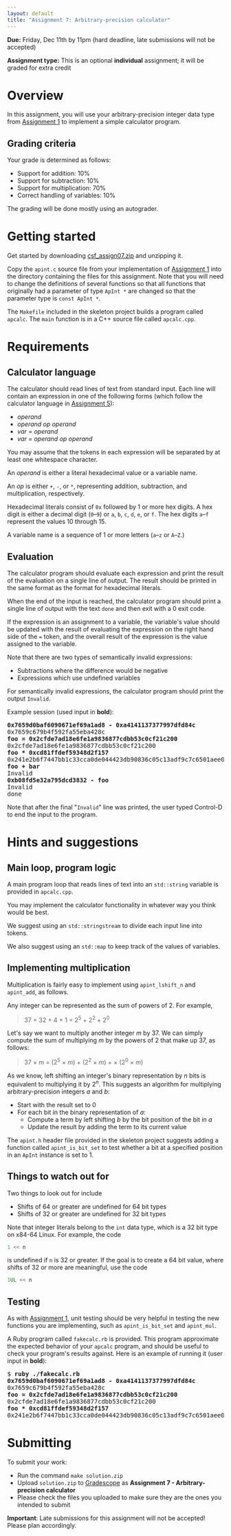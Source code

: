 ```yaml
---
layout: default
title: "Assignment 7: Arbitrary-precision calculator"
---
```


**Due:** Friday, Dec 11th by 11pm (hard deadline, late submissions will not be accepted)

**Assignment type:** This is an optional **individual** assignment; it will be graded for extra credit

# Overview

In this assignment, you will use your arbitrary-precision integer data type from [Assignment 1](assign01.html) to implement a simple calculator program.

## Grading criteria

Your grade is determined as follows:

* Support for addition: 10%
* Support for subtraction: 10%
* Support for multiplication: 70%
* Correct handling of variables: 10%

The grading will be done mostly using an autograder.

# Getting started

Get started by downloading [csf\_assign07.zip](csf_assign07.zip) and unzipping it.

Copy the `apint.c` source file from your implementation of [Assignment 1](assign01.html) into the directory containing the files for this assignment.  Note that you will need to change the definitions of several functions so that all functions that originally had a parameter of type `ApInt *` are changed so that the parameter type is `const ApInt *`.

The `Makefile` included in the skeleton project builds a program called `apcalc`.  The `main` function is in a C++ source file called `apcalc.cpp`.

# Requirements

## Calculator language

The calculator should read lines of text from standard input.  Each line will contain an expression in one of the following forms (which follow the calculator language in [Assignment 5](assign05.html)):

* *operand*
* *operand* *op* *operand*
* *var* = *operand*
* *var* = *operand* *op* *operand*

You may assume that the tokens in each expression will be separated by at least one whitespace character.

An *operand* is either a literal hexadecimal value or a variable name.

An *op* is either `+`, `-`, or `*`, representing addition, subtraction, and multiplication, respectively.

Hexadecimal literals consist of `0x` followed by 1 or more hex digits.  A hex digit is either a decimal digit (`0`–`9`) or `a`, `b`, `c`, `d`, `e`, or `f`.  The hex digits `a`–`f` represent the values 10 through 15.

A variable name is a sequence of 1 or more letters (`a`–`z` or `A`–`Z`.)

## Evaluation

The calculator program should evaluate each expression and print the result of the evaluation on a single line of output.  The result should be printed in the same format as the format for hexadecimal literals.

When the end of the input is reached, the calculator program should print a single line of output with the text `done` and then exit with a 0 exit code.

If the expression is an assignment to a variable, the variable's value should be updated with the result of evaluating the expression on the right hand side of the `=` token, and the overall result of the expression is the value assigned to the variable.

Note that there are two types of semantically invalid expressions:

* Subtractions where the difference would be negative
* Expressions which use undefined variables

For semantically invalid expressions, the calculator program should print the output `Invalid`.

Example session (used input in **bold**):

<div class="highlighter-rouge"><pre>
<b>0x7659d0baf6090671ef69a1ad8 - 0xa4141137377997dfd84c</b>
0x7659c679b4f592fa55eba428c
<b>foo = 0x2cfde7ad18e6fe1a9836877cdbb53c0cf21c200</b>
0x2cfde7ad18e6fe1a9836877cdbb53c0cf21c200
<b>foo * 0xcd81ffdef59348d2f157</b>
0x241e2b6f7447bb1c33cca0de044423db90836c05c13adf9c7c6501aee00
<b>foo + bar</b>
Invalid
<b>0xb08fd5e32a795dcd3832 - foo</b>
Invalid
done
</pre></div>

Note that after the final "`Invalid`" line was printed, the user typed Control-D to end the input to the program.

# Hints and suggestions

## Main loop, program logic

A main program loop that reads lines of text into an `std::string` variable is provided in `apcalc.cpp`.

You may implement the calculator functionality in whatever way you think would be best.

We suggest using an `std::stringstream` to divide each input line into tokens.

We also suggest using an `std::map` to keep track of the values of variables.

## Implementing multiplication

Multiplication is fairly easy to implement using `apint_lshift_n` and `apint_add`, as follows.

Any integer can be represented as the sum of powers of 2.  For example,

<blockquote>
37 = 32 + 4 + 1 = 2<sup>5</sup> + 2<sup>2</sup> + 2<sup>0</sup>
</blockquote>

Let's say we want to multiply another integer *m* by 37.  We can simply compute the sum of multiplying *m* by the powers of 2 that make up 37, as follows:

<blockquote>
37 × <i>m</i> = (2<sup>5</sup> × <i>m</i>) + (2<sup>2</sup> × <i>m</i>) + × (2<sup>0</sup> × <i>m</i>)
</blockquote>

As we know, left shifting an integer's binary representation by *n* bits is equivalent to multiplying it by 2<sup><i>n</i></sup>.  This suggests an algorithm for multiplying arbitrary-precision integers *a* and *b*:

* Start with the result set to 0
* For each bit in the binary representation of *a*:
    * Compute a term by left shifting *b* by the bit position of the bit in *a*
    * Update the result by adding the term to its current value

The `apint.h` header file provided in the skeleton project suggests adding a function called `apint_is_bit_set` to test whether a bit at a specified position in an `ApInt` instance is set to 1.

## Things to watch out for

Two things to look out for include

* Shifts of 64 or greater are undefined for 64 bit types
* Shifts of 32 or greater are undefined for 32 bit types

Note that integer literals belong to the `int` data type, which is a 32 bit type on x84-64 Linux.  For example, the code

```c
1 << n
```

is undefined if `n` is 32 or greater.  If the goal is to create a 64 bit value, where shifts of 32 or more are meaningful, use the code

```c
1UL << n
```

## Testing

As with [Assignment 1](assign01.html), unit testing should be very helpful in testing the new functions you are implementing, such as `apint_is_bit_set` and `apint_mul`.

A Ruby program called `fakecalc.rb` is provided.  This program approximate the expected behavior of your `apcalc` program, and should be useful to check your program's results against.  Here is an example of running it (user input in **bold**):

<div class="highlighter-rouge"><pre>
$ <b>ruby ./fakecalc.rb</b>
<b>0x7659d0baf6090671ef69a1ad8 - 0xa4141137377997dfd84c</b>
0x7659c679b4f592fa55eba428c
<b>foo = 0x2cfde7ad18e6fe1a9836877cdbb53c0cf21c200</b>
0x2cfde7ad18e6fe1a9836877cdbb53c0cf21c200
<b>foo * 0xcd81ffdef59348d2f157</b>
0x241e2b6f7447bb1c33cca0de044423db90836c05c13adf9c7c6501aee00
</pre></div>

# Submitting

To submit your work:

* Run the command `make solution.zip`
* Upload `solution.zip` to [Gradescope](https://www.gradescope.com/) as **Assignment 7 - Arbitrary-precision calculator**
* Please check the files you uploaded to make sure they are the ones you intended to submit

**Important**: Late submissions for this assignment will not be accepted!  Please plan accordingly.
